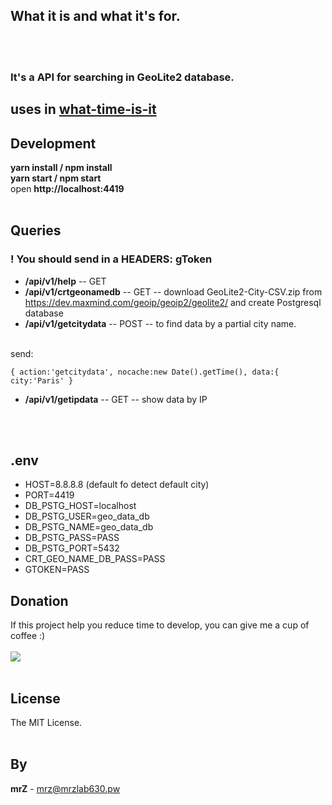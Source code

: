 ## What it is and what it's for.

<br>
<br>

### It's a API for searching in GeoLite2 database.

## uses in [what-time-is-it](https://github.com/mrzlab630/what-time-is-it-reactjs-front)

## Development

**yarn install / npm install**
<br>
**yarn start / npm start**
<br>
open **http://localhost:4419**
<br>
<br>

## Queries

### ! You should send in a HEADERS: gToken

* **/api/v1/help** -- GET
* **/api/v1/crtgeonamedb** -- GET -- download GeoLite2-City-CSV.zip from https://dev.maxmind.com/geoip/geoip2/geolite2/ and create Postgresql database
* **/api/v1/getcitydata** -- POST -- to find data by a partial city name.
<br> 
send: 

``{
   action:'getcitydata',
   nocache:new Date().getTime(),
  data:{
       city:'Paris'
       }``
 
* **/api/v1/getipdata** -- GET -- show data by IP


<br> 
<br> 

## .env


* HOST=8.8.8.8 (default fo detect default city)
* PORT=4419
* DB_PSTG_HOST=localhost
* DB_PSTG_USER=geo_data_db
* DB_PSTG_NAME=geo_data_db
* DB_PSTG_PASS=PASS
* DB_PSTG_PORT=5432
* CRT_GEO_NAME_DB_PASS=PASS
* GTOKEN=PASS

## Donation
If this project help you reduce time to develop, you can give me a cup of coffee :)
<br><br>
[![](https://www.paypalobjects.com/en_US/i/btn/btn_donateCC_LG.gif)](https://www.paypal.com/cgi-bin/webscr?cmd=_s-xclick&hosted_button_id=3FYLY9YVBTSEL)
<br>
<br>

## License

The MIT License.
<br>
<br>

## By

**mrZ** - mrz@mrzlab630.pw